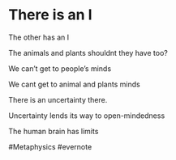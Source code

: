 # There is an I

The other has an I

The animals and plants shouldnt they have too?

We can’t get to people’s minds

We cant get to animal and plants minds

There is an uncertainty there.

Uncertainty lends its way to open-mindedness

The human brain has limits

\#Metaphysics #evernote

